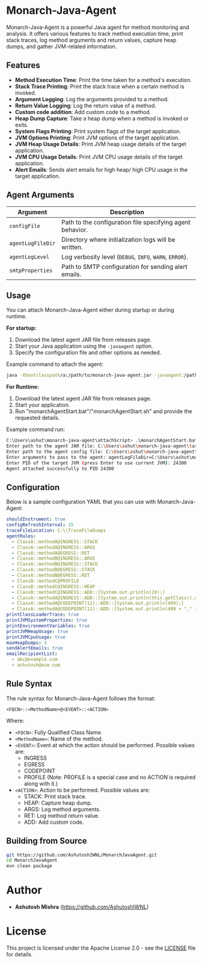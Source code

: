 # Monarch-Java-Agent

Monarch-Java-Agent is a powerful Java agent for method monitoring and analysis. It offers various features to track method execution time, print stack traces, log method arguments and return values, capture heap dumps, and gather JVM-related information.

## Features

- **Method Execution Time**: Print the time taken for a method's execution.
- **Stack Trace Printing**: Print the stack trace when a certain method is invoked.
- **Argument Logging**: Log the arguments provided to a method.
- **Return Value Logging**: Log the return value of a method.
- **Custom code addition**: Add custom code to a method.
- **Heap Dump Capture**: Take a heap dump when a method is invoked or exits.
- **System Flags Printing**: Print system flags of the target application.
- **JVM Options Printing**: Print JVM options of the target application.
- **JVM Heap Usage Details**: Print JVM heap usage details of the target application.
- **JVM CPU Usage Details**: Print JVM CPU usage details of the target application.
- **Alert Emails**: Sends alert emails for high heap/ high CPU usage in the target application. 

## Agent Arguments

| Argument        | Description |
|----------------|-------------|
| `configFile`   | Path to the configuration file specifying agent behavior. |
| `agentLogFileDir` | Directory where initialization logs will be written. |
| `agentLogLevel` | Log verbosity level (`DEBUG`, `INFO`, `WARN`, `ERROR`). |
| `smtpProperties` | Path to SMTP configuration for sending alert emails. |


## Usage

You can attach Monarch-Java-Agent either during startup or during runtime.

**For startup:**

1. Download the latest agent JAR file from releases page.
2. Start your Java application using the `-javaagent` option.
3. Specify the configuration file and other options as needed.

Example command to attach the agent:

```bash 
java -Xbootclasspath/a:/path/to/monarch-java-agent.jar -javaagent:/path/to/monarch-java-agent.jar=configFile=/path/to/config.yaml,agentLogFileDir=/path/to/log/dir,agentLogLevel=DEBUG,smtpProperties=/path/to/smtpProperties.props YourMainClass
```

**For Runtime:**

1. Download the latest agent JAR file from releases page.
2. Start your application.
3. Run "monarchAgentStart.bat"/"monarchAgentStart.sh" and provide the requested details.

Example command run:
```bash 
C:\Users\ashut\monarch-java-agent\attachScript> .\monarchAgentStart.bat
Enter path to the agent JAR file: C:\Users\ashut\monarch-java-agent\target\monarch-java-agent-1.0-SNAPSHOT.jar
Enter path to the agent config file: C:\Users\ashut\monarch-java-agent\sampleConfig\mConfig.yaml
Enter arguments to pass to the agent: agentLogFileDir=C:\Users\ashut\manualTesting,agentLogLevel=DEBUG,smtpProperties=/path/to/smtpProperties.props
Enter PID of the target JVM (press Enter to use current JVM): 24300
Agent attached successfully to PID 24300
```

## Configuration

Below is a sample configuration YAML that you can use with Monarch-Java-Agent:

```yaml
shouldInstrument: true
configRefreshInterval: 15
traceFileLocation: C:\\TraceFileDumps
agentRules:
  - ClassA::methodA@INGRESS::STACK
  - ClassA::methodA@INGRESS::ARGS
  - ClassA::methodA@EGRESS::RET
  - ClassA::methodB@INGRESS::ARGS
  - ClassA::methodB@INGRESS::STACK
  - ClassA::methodB@EGRESS::STACK
  - ClassA::methodB@EGRESS::RET
  - ClassB::methodC@PROFILE
  - ClassB::methodC@INGRESS::HEAP
  - ClassB::methodC@INGRESS::ADD::[System.out.println(20);]
  - ClassA::methodA@INGRESS::ADD::[System.out.println(this.getClass().getName());]
  - ClassA::methodA@CODEPOINT(11)::ADD::[System.out.println(499);]
  - ClassA::methodA@CODEPOINT(11)::ADD::[System.out.println(499 + "," + "Ashutosh Mishra");]
printClassLoaderTrace: true
printJVMSystemProperties: true
printEnvironmentVariables: true
printJVMHeapUsage: true
printJVMCpuUsage: true
maxHeapDumps: 3
sendAlertEmails: true
emailRecipientList:
  - abc@example.com
  - ashutosh@asm.com
```

## Rule Syntax

The rule syntax for Monarch-Java-Agent follows the format:

```plaintext
<FQCN>::<MethodName>@<EVENT>::<ACTION>
```

Where:

- `<FQCN>`: Fully Qualified Class Name.
- `<MethodName>`: Name of the method.
- `<EVENT>`: Event at which the action should be performed. Possible values are:
    - INGRESS
    - EGRESS
    - CODEPOINT
    - PROFILE (Note: PROFILE is a special case and no ACTION is required along with it.)
- `<ACTION>`: Action to be performed. Possible values are:
    - STACK: Print stack trace.
    - HEAP: Capture heap dump.
    - ARGS: Log method arguments.
    - RET: Log method return value.
    - ADD: Add custom code.


## Building from Source

```bash
git https://github.com/AshutoshIWNL/MonarchJavaAgent.git
cd MonarchJavaAgent
mvn clean package
```

# Author

- **Ashutosh Mishra** (https://github.com/AshutoshIWNL)

# License

This project is licensed under the Apache License 2.0 - see the [LICENSE](LICENSE) file for details.